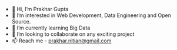 - 👋 Hi, I’m Prakhar Gupta
- 👀 I’m interested in Web Development, Data Engineering and Open Source.
- 🌱 I’m currently learning Big Data
- 💞️ I’m looking to collaborate on any exciting project
- 📫 Reach me - prakhar.nitian@gmail.com

<!---
prakhar-nitian/prakhar-nitian is a ✨ special ✨ repository because its `README.md` (this file) appears on your GitHub profile.
You can click the Preview link to take a look at your changes.
--->
